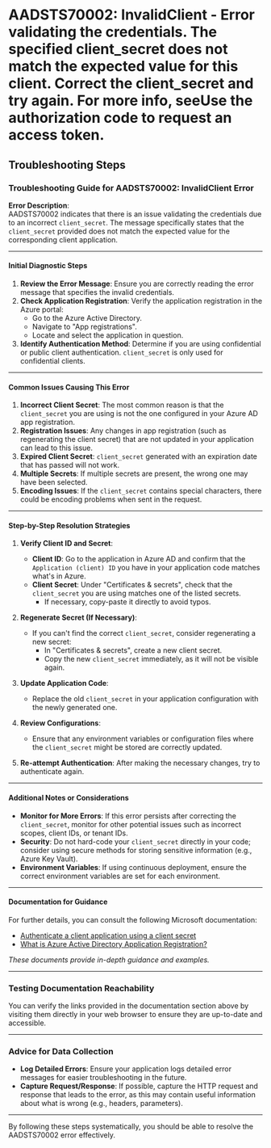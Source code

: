 
# AADSTS70002: InvalidClient - Error validating the credentials. The specified client_secret does not match the expected value for this client. Correct the client_secret and try again. For more info, seeUse the authorization code to request an access token.


## Troubleshooting Steps
### Troubleshooting Guide for AADSTS70002: InvalidClient Error

**Error Description**:  
AADSTS70002 indicates that there is an issue validating the credentials due to an incorrect `client_secret`. The message specifically states that the `client_secret` provided does not match the expected value for the corresponding client application.

---

#### Initial Diagnostic Steps

1. **Review the Error Message**: Ensure you are correctly reading the error message that specifies the invalid credentials.
2. **Check Application Registration**: Verify the application registration in the Azure portal:
   - Go to the Azure Active Directory.
   - Navigate to "App registrations".
   - Locate and select the application in question.
3. **Identify Authentication Method**: Determine if you are using confidential or public client authentication. `client_secret` is only used for confidential clients.

---

#### Common Issues Causing This Error

1. **Incorrect Client Secret**: The most common reason is that the `client_secret` you are using is not the one configured in your Azure AD app registration.
2. **Registration Issues**: Any changes in app registration (such as regenerating the client secret) that are not updated in your application can lead to this issue.
3. **Expired Client Secret**: `client_secret` generated with an expiration date that has passed will not work.
4. **Multiple Secrets**: If multiple secrets are present, the wrong one may have been selected.
5. **Encoding Issues**: If the `client_secret` contains special characters, there could be encoding problems when sent in the request.

---

#### Step-by-Step Resolution Strategies

1. **Verify Client ID and Secret**:
   - **Client ID**: Go to the application in Azure AD and confirm that the `Application (client) ID` you have in your application code matches what's in Azure.
   - **Client Secret**: Under "Certificates & secrets", check that the `client_secret` you are using matches one of the listed secrets. 
     - If necessary, copy-paste it directly to avoid typos.

2. **Regenerate Secret (If Necessary)**:
   - If you can't find the correct `client_secret`, consider regenerating a new secret:
     - In "Certificates & secrets", create a new client secret.
     - Copy the new `client_secret` immediately, as it will not be visible again.

3. **Update Application Code**:
   - Replace the old `client_secret` in your application configuration with the newly generated one.

4. **Review Configurations**:
   - Ensure that any environment variables or configuration files where the `client_secret` might be stored are correctly updated.

5. **Re-attempt Authentication**: After making the necessary changes, try to authenticate again.

---

#### Additional Notes or Considerations

- **Monitor for More Errors**: If this error persists after correcting the `client_secret`, monitor for other potential issues such as incorrect scopes, client IDs, or tenant IDs.
- **Security**: Do not hard-code your `client_secret` directly in your code; consider using secure methods for storing sensitive information (e.g., Azure Key Vault).
- **Environment Variables**: If using continuous deployment, ensure the correct environment variables are set for each environment.

---

#### Documentation for Guidance

For further details, you can consult the following Microsoft documentation:
- [Authenticate a client application using a client secret](https://docs.microsoft.com/en-us/azure/active-directory/develop/v2-client-creds)
- [What is Azure Active Directory Application Registration?](https://docs.microsoft.com/en-us/azure/active-directory/develop/quickstart-register-app)

*These documents provide in-depth guidance and examples.*

---

### Testing Documentation Reachability
You can verify the links provided in the documentation section above by visiting them directly in your web browser to ensure they are up-to-date and accessible.

---

### Advice for Data Collection
- **Log Detailed Errors**: Ensure your application logs detailed error messages for easier troubleshooting in the future.
- **Capture Request/Response**: If possible, capture the HTTP request and response that leads to the error, as this may contain useful information about what is wrong (e.g., headers, parameters).

---

By following these steps systematically, you should be able to resolve the AADSTS70002 error effectively.